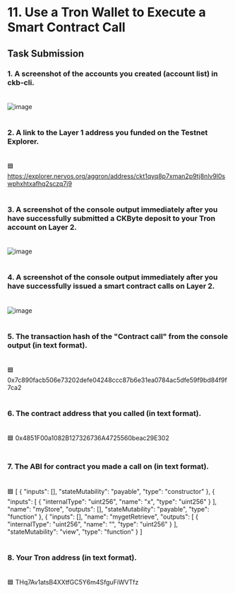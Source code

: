 # 11. Use a Tron Wallet to Execute a Smart Contract Call

## Task Submission

### 1. A screenshot of the accounts you created (account list) in ckb-cli.<br><br>
![image](https://user-images.githubusercontent.com/5003779/130153117-6afb9be7-2fd5-4702-9baa-3a103f27b2ac.png) <br><br>
### 2. A link to the Layer 1 address you funded on the Testnet Explorer.<br><br>
   🟦 https://explorer.nervos.org/aggron/address/ckt1qyq8p7xman2p9tj8nlv9l0swphxhtxafhq2sczq7j9 <br><br>   
### 3. A screenshot of the console output immediately after you have successfully submitted a CKByte deposit to your Tron account on Layer 2.<br><br>
   ![image](https://user-images.githubusercontent.com/5003779/130154608-b1202d71-b95f-49d9-aeb6-4fe7178971a5.png) <br><br>
### 4. A screenshot of the console output immediately after you have successfully issued a smart contract calls on Layer 2.<br><br>
   ![image](https://user-images.githubusercontent.com/5003779/130154111-e6333e0a-cf84-4cc4-9812-1edff6a48671.png) <br><br>
### 5. The transaction hash of the "Contract call" from the console output (in text format).<br><br>
   🟦 0x7c890facb506e73202defe04248ccc87b6e31ea0784ac5dfe59f9bd84f9f7ca2 <br><br>
### 6. The contract address that you called (in text format).<br><br>
   🟦 0x4851F00a1082B127326736A4725560beac29E302 <br><br>
### 7. The ABI for contract you made a call on (in text format).<br><br>
   🟦 [
    {
      "inputs": [],
      "stateMutability": "payable",
      "type": "constructor"
    },
    {
      "inputs": [
        {
          "internalType": "uint256",
          "name": "x",
          "type": "uint256"
        }
      ],
      "name": "myStore",
      "outputs": [],
      "stateMutability": "payable",
      "type": "function"
    },
    {
      "inputs": [],
      "name": "mygetRetrieve",
      "outputs": [
        {
          "internalType": "uint256",
          "name": "",
          "type": "uint256"
        }
      ],
      "stateMutability": "view",
      "type": "function"
    }
  ] <br><br>
### 8. Your Tron address (in text format). <br><br>
   🟦 THq7Av1atsB4XXtfGC5Y6m4SfguFiWVTfz <br><br>







